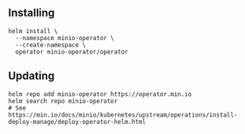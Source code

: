 ## Installing

```shell
helm install \
  --namespace minio-operator \
  --create-namespace \
  operator minio-operator/operator
```

## Updating

```shell
helm repo add minio-operator https://operator.min.io
helm search repo minio-operator
# See https://min.io/docs/minio/kubernetes/upstream/operations/install-deploy-manage/deploy-operator-helm.html
```